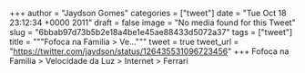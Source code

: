 
+++
author = "Jaydson Gomes"
categories = ["tweet"]
date = "Tue Oct 18 23:12:34 +0000 2011"
draft = false
image = "No media found for this Tweet"
slug = "6bbab97d73b5b2e18a4be1e45ae88433d5072a37"
tags = ["tweet"]
title = """Fofoca na Familia &gt; Ve..."""
tweet = true
tweet_url = "https://twitter.com/jaydson/status/126435531096723456"
+++
Fofoca na Familia &gt; Velocidade da Luz &gt; Internet &gt; Ferrari
